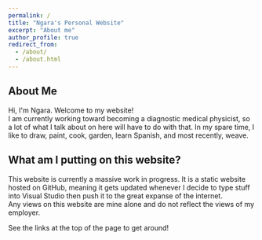```yaml
---
permalink: /
title: "Ngara's Personal Website"
excerpt: "About me"
author_profile: true
redirect_from: 
  - /about/
  - /about.html
---
```


About Me
------
Hi, I'm Ngara. Welcome to my website!  
I am currently working toward becoming a diagnostic medical physicist, so a lot of what I talk about on here will have to do with that. In my spare time, I like to draw, paint, cook, garden, learn Spanish, and most recently, weave. 

What am I putting on this website?
------

This website is currently a massive work in progress. It is a static website hosted on GitHub, meaning it gets updated whenever I decide to type stuff into Visual Studio then push it to the great expanse of the internet.  
Any views on this website are mine alone and do not reflect the views of my employer. 

See the links at the top of the page to get around!